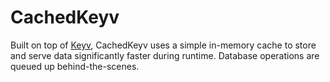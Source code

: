# CachedKeyv
Built on top of [Keyv](), CachedKeyv uses a simple in-memory cache to store and serve data significantly faster during runtime. Database operations are queued up behind-the-scenes.
